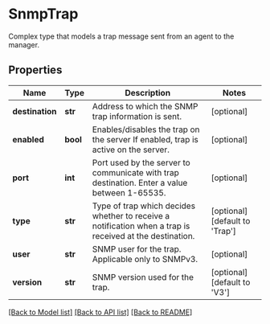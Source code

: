 # SnmpTrap

Complex type that models a trap message sent from an agent to the manager. 
## Properties
Name | Type | Description | Notes
------------ | ------------- | ------------- | -------------
**destination** | **str** | Address to which the SNMP trap information is sent.   | [optional] 
**enabled** | **bool** | Enables/disables the trap on the server If enabled, trap is active on the server.   | [optional] 
**port** | **int** | Port used by the server to communicate with trap destination. Enter a value between 1-65535.   | [optional] 
**type** | **str** | Type of trap which decides whether to receive a notification when a trap is received at the destination.   | [optional] [default to 'Trap']
**user** | **str** | SNMP user for the trap. Applicable only to SNMPv3.   | [optional] 
**version** | **str** | SNMP version used for the trap.    | [optional] [default to 'V3']

[[Back to Model list]](../README.md#documentation-for-models) [[Back to API list]](../README.md#documentation-for-api-endpoints) [[Back to README]](../README.md)


